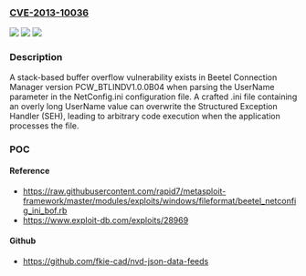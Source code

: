 ### [CVE-2013-10036](https://cve.mitre.org/cgi-bin/cvename.cgi?name=CVE-2013-10036)
![](https://img.shields.io/static/v1?label=Product&message=Connection%20Manager&color=blue)
![](https://img.shields.io/static/v1?label=Version&message=PCW_BTLINDV1.0.0B04%20&color=brightgreen)
![](https://img.shields.io/static/v1?label=Vulnerability&message=CWE-121%20Stack-based%20Buffer%20Overflow&color=brightgreen)

### Description

A stack-based buffer overflow vulnerability exists in Beetel Connection Manager version PCW_BTLINDV1.0.0B04 when parsing the UserName parameter in the NetConfig.ini configuration file. A crafted .ini file containing an overly long UserName value can overwrite the Structured Exception Handler (SEH), leading to arbitrary code execution when the application processes the file.

### POC

#### Reference
- https://raw.githubusercontent.com/rapid7/metasploit-framework/master/modules/exploits/windows/fileformat/beetel_netconfig_ini_bof.rb
- https://www.exploit-db.com/exploits/28969

#### Github
- https://github.com/fkie-cad/nvd-json-data-feeds

